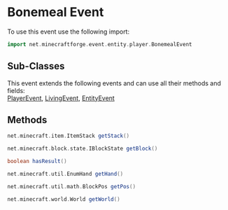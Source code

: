 # Bonemeal Event

To use this event use the following import:
```groovy
import net.minecraftforge.event.entity.player.BonemealEvent
```

## Sub-Classes
This event extends the following events and can use all their methods and fields: <br>
[PlayerEvent](player_event/player_event.md), [LivingEvent](living_event/living_event.md), [EntityEvent](entity_event/entity_event.md)

## Methods
```groovy
net.minecraft.item.ItemStack getStack()
```

```groovy
net.minecraft.block.state.IBlockState getBlock()
```

```groovy
boolean hasResult()
```

```groovy
net.minecraft.util.EnumHand getHand()
```

```groovy
net.minecraft.util.math.BlockPos getPos()
```

```groovy
net.minecraft.world.World getWorld()
```
